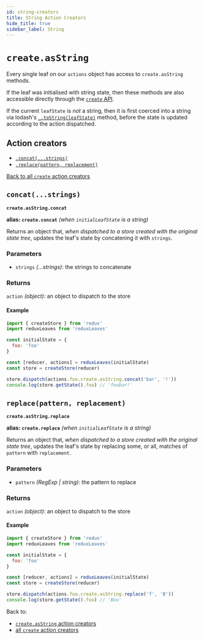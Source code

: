 ```yaml
---
id: string-creators
title: String Action Creators
hide_title: true
sidebar_label: String
---
```


# `create.asString`

Every single leaf on our `actions` object has access to `create.asString` methods.

If the leaf was initialised with string state, then these methods are also accessible directly through the [`create` API](../defaults.md).

If the current `leafState` is *not* a string, then it is first coerced into a string via lodash's [`_.toString(leafState)`](https://lodash.com/docs/4.17.11#toString) method, before the state is updated according to the action dispatched.

## Action creators
- [`.concat(...strings)`](#concatstrings)
- [`.replace(pattern, replacement)`](#replacepattern-replacement)

[Back to all `create` action creators](../defaults.md)

## `concat(...strings)`
**`create.asString.concat`**

**alias: `create.concat`** *(when `initialLeafState` is a string)*

Returns an object that, *when dispatched to a store created with the original state tree*, updates the leaf's state by concatening it with `strings`.

### Parameters
- `strings` *(...strings)*: the strings to concatenate

### Returns
`action` *(object)*: an object to dispatch to the store

#### Example
```js
import { createStore } from 'redux'
import reduxLeaves from 'reduxLeaves'

const initialState = {
  foo: 'foo'
}

const [reducer, actions] = reduxLeaves(initialState)
const store = createStore(reducer)
```
```js
store.dispatch(actions.foo.create.asString.concat('bar', '!'))
console.log(store.getState().foo) // 'foobar!'
```

## `replace(pattern, replacement)`
**`create.asString.replace`**

**alias: `create.replace`** *(when `initialLeafState` is a string)*

Returns an object that, *when dispatched to a store created with the original state tree*, updates the leaf's state by replacing some, or all, matches of `pattern` with `replacement`.

### Parameters
- `pattern` *(RegExp | string)*: the pattern to replace

### Returns
`action` *(object)*: an object to dispatch to the store

#### Example
```js
import { createStore } from 'redux'
import reduxLeaves from 'reduxLeaves'

const initialState = {
  foo: 'foo'
}

const [reducer, actions] = reduxLeaves(initialState)
const store = createStore(reducer)
```
```js
store.dispatch(actions.foo.create.asString.replace('f', 'B'))
console.log(store.getState().foo) // 'Boo'
```
Back to:
* [`create.asString` action creators](#action-creators)
* [all `create` action creators](../README.md#action-creators)